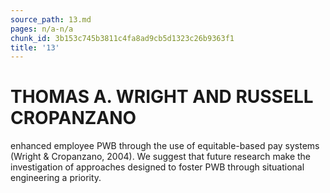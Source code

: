 ```yaml
---
source_path: 13.md
pages: n/a-n/a
chunk_id: 3b153c745b3811c4fa8ad9cb5d1323c26b9363f1
title: '13'
---
```

# THOMAS A. WRIGHT AND RUSSELL CROPANZANO

enhanced employee PWB through the use of equitable-based pay systems (Wright & Cropanzano, 2004). We suggest that future research make the investigation of approaches designed to foster PWB through situational engineering a priority.
